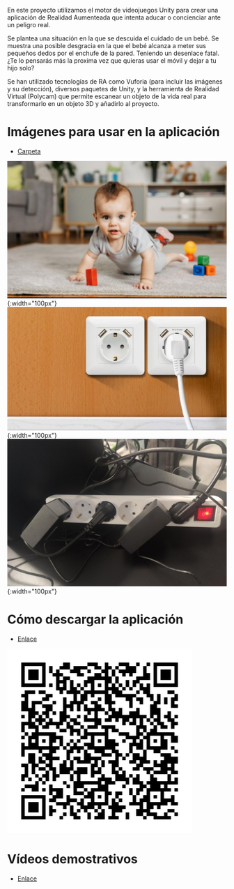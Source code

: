 En este proyecto utilizamos el motor de videojuegos Unity para crear una aplicación de Realidad Aumenteada que intenta aducar o concienciar ante un peligro real.

Se plantea una situación en la que se descuida el cuidado de un bebé.
Se muestra una posible desgracia en la que el bebé alcanza a meter sus pequeños dedos por el enchufe de la pared.
Teniendo un desenlace fatal.
¿Te lo pensarás más la proxima vez que quieras usar el móvil y dejar a tu hijo solo?

Se han utilizado tecnologías de RA como Vuforia (para incluir las imágenes y su detección), diversos paquetes de Unity, y la herramienta de Realidad Virtual (Polycam) que permite escanear un objeto de la vida real para transformarlo en un objeto 3D y añadirlo al proyecto.

# Imágenes para usar en la aplicación
- [Carpeta](https://github.com/Ruben-Armas/AR-Unity-Vuforia/tree/1366e3aa749ce27bf474da8e5973c3854c224bcd/img/Target)

![Img-1](img/Target/a_baby_crawling_with_toys_scaled.jpg){:width="100px"} ![Img-2](img/Target/enchufe_scaled.jpg){:width="100px"} ![Img-3](img/Target/enchufe_ladron_scaled.jpg){:width="100px"}

# Cómo descargar la aplicación
- [Enlace](https://drive.google.com/file/d/161b0qrRWuHbTDLhzOZBFOMIwFtMCIks2/view?usp=sharing)

![QR para descargar el APK](img/apk.png)


# Vídeos demostrativos
- [Enlace](https://drive.google.com/drive/folders/1jkdcgDkmHgNLpnykILjbSWLep0dq2JNM?usp=sharing)
